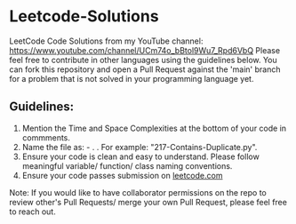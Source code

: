 # Leetcode-Solutions
LeetCode Code Solutions from my YouTube channel: https://www.youtube.com/channel/UCm74o_bBtol9Wu7_Rpd6VbQ 
Please feel free to contribute in other languages using the guidelines below. You can fork this repository and open a Pull Request against the 'main' branch for a problem that is not solved in your programming language yet.

## Guidelines:

1. Mention the Time and Space Complexities at the bottom of your code in commments.
2. Name the file as: <Problem Number on Leetcode> - <Problem Name> . <Language Extension>. For example: "217-Contains-Duplicate.py".
3. Ensure your code is clean and easy to understand. Please follow meaningful variable/ function/ class naming conventions.
4. Ensure your code passes submission on [leetcode.com](https://leetcode.com/)
 
Note: If you would like to have collaborator permissions on the repo to review other's Pull Requests/ merge your own Pull Request, please feel free to reach out.
